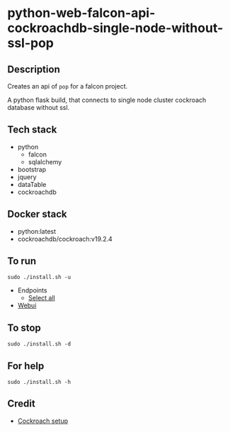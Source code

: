 # python-web-falcon-api-cockroachdb-single-node-without-ssl-pop

## Description
Creates an api of `pop` for a falcon project.

A python flask build, that connects to single node cluster
cockroach database without ssl.

## Tech stack
- python
  - falcon
  - sqlalchemy
- bootstrap
- jquery
- dataTable
- cockroachdb

## Docker stack
- python:latest
- cockroachdb/cockroach:v19.2.4

## To run
`sudo ./install.sh -u`
- Endpoints
  - [Select all](http://localhost/pop)
- [Webui](http://localhost:8000)

## To stop
`sudo ./install.sh -d`

## For help
`sudo ./install.sh -h`

## Credit
- [Cockroach setup](https://github.com/s0rg/cockroach-compose)

